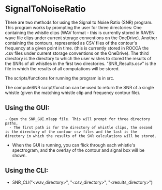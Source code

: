 # SignalToNoiseRatio
There are two methods for using the Signal to Noise Ratio (SNR) program.
  This program works by prompting the user for three directories: 
    One containing the whistle clips (WAV format - this is currently stored in RAVEN wave file clips under current  storage conventions on the OneDrive).
    Another containing the contours, represented as CSV files of the contour's frequency at a given point in time. (this is currently stored in ROCCA the .csv files under     current  storage conventions on the OneDrive).
    The third directory is the directory to which the user wishes to stored the results of the SNRs of all whistles in the first two directories.
        "SNR_Results.csv" is the file in which the results of all computations will be stored.

The scripts/functions for running the program is in src.

The computeSNR script/function can be used to return the SNR of a single whistle (given the matching whistle clip and frequency contour file).

## Using the GUI:
    - Open the SNR_GUI.mlapp file. This will prompt for three directory paths.
      - The first path is for the directory of whistle clips, the second is the directory of the contour csv files and the last is the directory in which the results of the SNR calculations will be stored.
  - When the GUI is running, you can flick through each whistle's spectrogram, and the overlay of the contour and signal box will be shown.
 
## Using the CLI:
  - SNR_CLI("<wav_directory>", "<csv_directory>", "<results_directory>")
